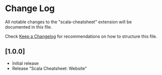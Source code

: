 # Change Log

All notable changes to the "scala-cheatsheet" extension will be documented in this file.

Check [Keep a Changelog](http://keepachangelog.com/) for recommendations on how to structure this file.

## [1.0.0]
- Initial release
- Release "Scala Cheatsheet: Website"

